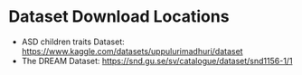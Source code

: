 # Dataset Download Locations

- ASD children traits Dataset:  https://www.kaggle.com/datasets/uppulurimadhuri/dataset
- The DREAM Dataset:  https://snd.gu.se/sv/catalogue/dataset/snd1156-1/1
